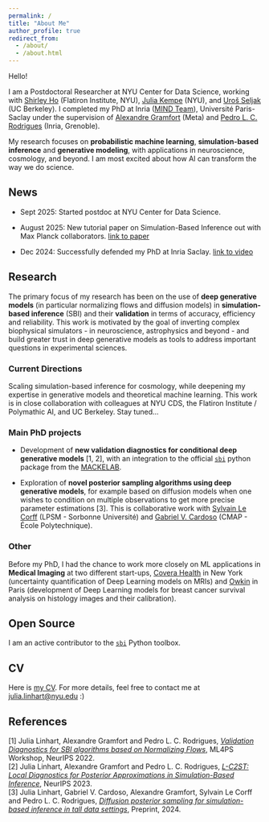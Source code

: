 ```yaml
---
permalink: /
title: "About Me"
author_profile: true
redirect_from:
  - /about/
  - /about.html
---
```


Hello!

I am a Postdoctoral Researcher at NYU Center for Data Science, working with [Shirley Ho](https://www.shirleyho.space/) (Flatiron Institute, NYU), [Julia Kempe](https://cims.nyu.edu/~kempe/) (NYU), and [Uroš Seljak](https://physics.berkeley.edu/people/faculty/uros-seljak) (UC Berkeley). 
I completed my PhD at Inria ([MIND Team](https://team.inria.fr/mind/)), Université Paris-Saclay under the supervision of [Alexandre Gramfort](https://alexandre.gramfort.net/) (Meta) and [Pedro L. C. Rodrigues](https://plcrodrigues.github.io/) (Inria, Grenoble). 

My research focuses on **probabilistic machine learning**, **simulation-based inference** and **generative modeling**, with applications in neuroscience, cosmology, and beyond. I am most excited about how AI can transform the way we do science.

## News

- Sept 2025: Started postdoc at NYU Center for Data Science.

- August 2025: New tutorial paper on Simulation-Based Inference out with Max Planck collaborators. [link to paper](https://arxiv.org/abs/2508.12939)

- Dec 2024: Successfully defended my PhD at Inria Saclay. [link to video](https://www.youtube.com/watch?v=he1HbmhwGCw)

## Research

<!-- My research combines probabilistic machine learning and scientific applications, with a special focus on simulation-based inference and generative modeling.  -->
The primary focus of my research has been on the use of **deep generative models** (in particular normalizing flows and diffusion models) in **simulation-based inference** (SBI) and their **validation** in terms of accuracy, efficiency and reliability. This work is motivated by the goal of inverting complex biophysical simulators - in neuroscience, astrophysics and beyond - and build greater trust in deep generative models as tools to address important questions in experimental sciences. 

### Current Directions
Scaling simulation-based inference for cosmology, while deepening my expertise in generative models and theoretical machine learning. This work is in close collaboration with colleagues at NYU CDS, the Flatiron Institute / Polymathic AI, and UC Berkeley. Stay tuned…

### Main PhD projects

- Development of **new validation diagnostics for conditional deep generative models** [1, 2], with an integration to the official [`sbi`](https://github.com/sbi-dev/sbi) python package from the [MACKELAB](https://www.mackelab.org/).
<!-- - A benchmark initiative for SBI algorithms in collaboration with the [MACKELAB](https://www.mackelab.org/) and Thomas Moreau. It combins the `sbibm` and `benchopt` packages, with the goal of standardized and maintained SBI methods, and an easy to use benchmark framework with open source code and reproducible results.-->
- Exploration of **novel posterior sampling algorithms using deep generative models**, for example based on diffusion models when one wishes to condition on multiple observations to get more precise parameter estimations [3]. This is collaborative work with [Sylvain Le Corff](https://sylvainlc.github.io/) (LPSM - Sorbonne Université) and [Gabriel V. Cardoso](https://gabrielvc.github.io/) (CMAP - École Polytechnique). 
<!-- Ongoing work with Marylou Gabrié and Louis Grenioux explores the use and combination of energy based models (EBMs) and normalizing flows for the sampling of highly structured posterior distributions. -->

### Other 
Before my PhD, I had the chance to work more closely on ML applications in **Medical Imaging** at two different start-ups, [Covera Health](https://www.coverahealth.com/) in New York (uncertainty quantification of Deep Learning models on MRIs) and [Owkin](https://www.owkin.com/) in Paris (development of Deep Learning models for breast cancer survival analysis on histology images and their calibration).

## Open Source 
I am an active contributor to the [`sbi`](https://github.com/sbi-dev/sbi) Python toolbox.

## CV

Here is [my CV](/files/Research_CV_Linhart.pdf). For more details, feel free to contact me at julia.linhart@nyu.edu :)




<!-- ## Funding

My PhD project is part of the [ED STIC](https://www.universite-paris-saclay.fr/ecoles-doctorales/sciences-et-technologies-de-linformation-et-de-la-communication-stic) doctoral school at Université Paris-Saclay. As the first-placed candidate of my year, I am recipient of the *Pierre-Aguilar Scholarship* of the [Capital Fund Management (CFM)](https://www.fondation-cfm.org/). -->

## References

[1] Julia Linhart, Alexandre Gramfort and Pedro L. C. Rodrigues, [*Validation Diagnostics for SBI algorithms based on Normalizing Flows*](https://arxiv.org/abs/2211.09602), ML4PS Workshop, NeurIPS 2022.\
[2] Julia Linhart, Alexandre Gramfort and Pedro L. C. Rodrigues, [*L-C2ST: Local Diagnostics for Posterior Approximations in Simulation-Based Inference*](https://arxiv.org/abs/2306.03580), NeurIPS 2023.\
[3] Julia Linhart, Gabriel V. Cardoso, Alexandre Gramfort, Sylvain Le Corff and Pedro L. C. Rodrigues, [*Diffusion posterior sampling for simulation-based inference in tall data settings*](https://arxiv.org/abs/2404.07593), Preprint, 2024.
